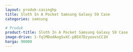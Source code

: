 ```yaml
---
layout: produk-casinghp
title: Sloth In A Pocket Samsung Galaxy S9 Case
categories: samsung

# Produk
product-title: Sloth In A Pocket Samsung Galaxy S9 Case
image-drive: 1-fqlMDodAogSvXC-pB5X7DzyoovsCC1H
harga: 90000
---
```


